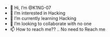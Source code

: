 - 👋 Hi, I’m @K1NG-07
- 👀 I’m interested in Hacking 
- 🌱 I’m currently learning Hacking 
- 💞️ I’m looking to collaborate with no one
- 📫 How to reach me?? .. No need to Reach me

<!---
K1NG-07/K1NG-07 is a ✨ special ✨ repository because its `README.md` (this file) appears on your GitHub profile.
You can click the Preview link to take a look at your changes.
--->
